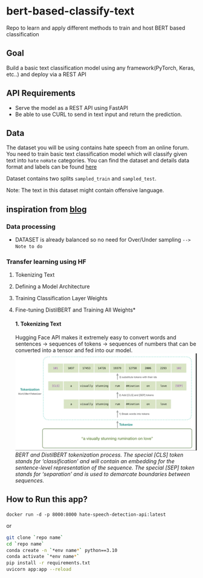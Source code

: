 # bert-based-classify-text
Repo to learn and apply different methods to train and host BERT based classification

## Goal
Build a basic text classification model using any framework(PyTorch, Keras, etc..) and deploy via a REST API

## API Requirements
- Serve the model as a REST API using FastAPI
- Be able to use CURL to send in text input and return the prediction.

## Data
The dataset you will be using contains hate speech from an online forum. You need to train basic text classification model which will classify given text into `hate` `noHate` categories. You can find the dataset and details data format and labels can be found [here](https://github.com/Vicomtech/hate-speech-dataset/tree/master)

Dataset contains two splits `sampled_train` and `sampled_test`.

Note: The text in this dataset might contain offensive language.


## inspiration from [blog](https://towardsdatascience.com/hugging-face-transformers-fine-tuning-distilbert-for-binary-classification-tasks-490f1d192379)

### Data processing
* DATASET is already balanced so no need for Over/Under sampling `--> Note to do`

### Transfer learning using HF
1. Tokenizing Text
2. Defining a Model Architecture
3. Training Classification Layer Weights
4. Fine-tuning DistilBERT and Training All Weights*

    #### 1. Tokenizing Text
    Hugging Face API makes it extremely easy to convert words and sentences → sequences of tokens → sequences of numbers that can be converted into a tensor and fed into our model.
    ![tokenizer](./material4gh/tokenizer.png)
    <i>BERT and DistilBERT tokenization process. The special [CLS] token stands for ‘classification’ and will contain an embedding for the sentence-level representation of the sequence. The special [SEP] token stands for ‘separation’ and is used to demarcate boundaries between sequences.</i>


## How to Run this app?
`docker run -d -p 8000:8000 hate-speech-detection-api:latest`

or 
```bash
git clone `repo name`
cd `repo name`
conda create -n `*env name*` python==3.10
conda activate `*env name*`
pip install -r requirements.txt
uvicorn app:app --reload
```
    